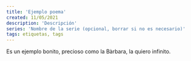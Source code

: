 ```yaml
---
title: 'Ejemplo poema'
created: 11/05/2021
description: 'Descripción'
series: 'Nombre de la serie (opcional, borrar si no es necesario)'
tags: etiquetas, tags
---
```

Es un ejemplo bonito,
precioso como la Bàrbara,
la quiero infinito.
